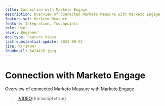 ```yaml
---
title: Connection with Marketo Engage
description: Overview of connected Marketo Measure with Marketo Engage
feature-set: Marketo Measure
feature: Integration, Touchpoints
role: User
level: Beginner
doc-type: Feature Video
last-substantial-update: 2023-09-22
jira: KT-14047
thumbnail: 3424426.jpeg
---
```


# Connection with Marketo Engage

Overview of connected Marketo Measure with Marketo Engage

>[!VIDEO](https://video.tv.adobe.com/v/3424426/?learn=on){transcript=true}
